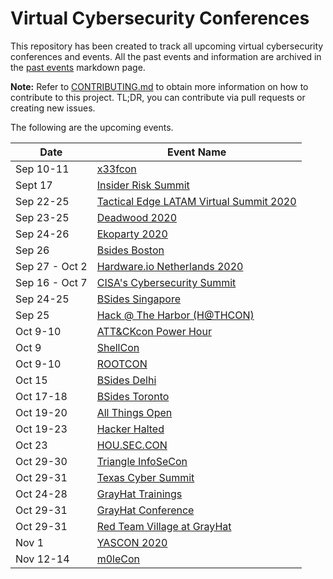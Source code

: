 # Virtual Cybersecurity Conferences

This repository has been created to track all upcoming virtual cybersecurity conferences and events. All the past events and information are archived in the [past events](past-events.md) markdown page.

**Note:** Refer to [CONTRIBUTING.md](CONTRIBUTING.md) to obtain more information on how to contribute to this project. TL;DR, you can contribute via pull requests or creating new issues.

The following are the upcoming events.

| Date | Event Name |
|------|------------|
| Sep 10-11 | [x33fcon](https://www.x33fcon.com/)|
| Sept 17 | [Insider Risk Summit ](https://www.insiderrisksummit.com) |
| Sep 22-25 | [Tactical Edge LATAM Virtual Summit 2020 ](https://www.tacticaledge.co )|
| Sep 23-25 | [Deadwood 2020](https://wildwesthackinfest.com/deadwood) |
| Sep 24-26 | [Ekoparty 2020](https://ekoparty.org/en_US/)|
| Sep 26 |  [Bsides Boston ](https://bsidesbos.org )|
| Sep 27 - Oct 2 | [Hardware.io Netherlands 2020 ](https://hardwear.io )|
| Sep 16 - Oct 7 | [CISA's Cybersecurity Summit](https://www.cisa.gov/cybersummit2020)|
| Sep 24-25 | [BSides Singapore ](https://bsidessg.org/schedule)|
| Sep 25 | [Hack @ The Harbor (H@THCON)](https://hackattheharbor.com/)|
| Oct 9-10 | [ATT&CKcon Power Hour](https://attack.mitre.org/resources/attackcon) |
| Oct 9 | [ShellCon ](https://shellcon.io )|
| Oct 9-10 | [ROOTCON ](https://www.rootcon.org/) |
| Oct 15 | [BSides Delhi ](https://bsidesdelhi.in )|
| Oct 17-18 | [BSides Toronto ](http://www.bsidesto.ca/ )|
| Oct 19-20 | [ All Things Open](https://2020.allthingsopen.org/)|
| Oct 19-23 | [Hacker Halted ](https://www.hackerhalted.com )|
| Oct 23 | [HOU.SEC.CON](http://houstonseccon.org)|
| Oct 29-30 | [Triangle InfoSeCon ](https://www.triangleinfosecon.com/ )|
| Oct 29-31 | [Texas Cyber Summit ](https://www.texascybersummit.org )|
| Oct 24-28 | [GrayHat Trainings](https://grayhat.co )|
| Oct 29-31 | [GrayHat Conference](https://grayhat.co )|
| Oct 29-31 | [Red Team Village at GrayHat ](https://redteamvillage.io )|
| Nov 1 | [YASCON 2020 ](https://yetanothersec.com/yascon2020 )|
| Nov 12-14 | [m0leCon ](https://m0lecon.it )|


